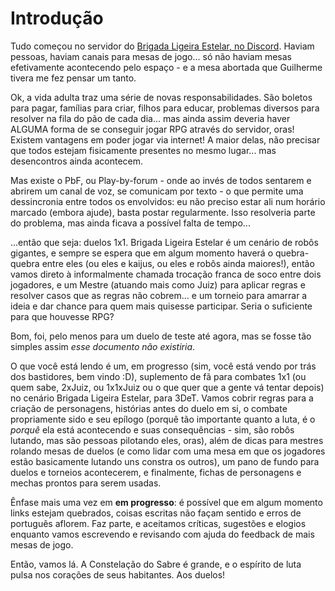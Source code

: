 # Introdução

Tudo começou no servidor do [Brigada Ligeira Estelar, no Discord](https://discord.gg/hFtd6yGU). Haviam pessoas, haviam canais para mesas de jogo... só não haviam mesas efetivamente acontecendo pelo espaço - e a mesa abortada que Guilherme tivera me fez pensar um tanto.

Ok, a vida adulta traz uma série de novas responsabilidades. São boletos para pagar, famílias para criar, filhos para educar, problemas diversos para resolver na fila do pão de cada dia... mas ainda assim deveria haver ALGUMA forma de se conseguir jogar RPG através do servidor, oras! Existem vantagens em poder jogar via internet! A maior delas, não precisar que todos estejam fisicamente presentes no mesmo lugar... mas desencontros ainda acontecem.

Mas existe o PbF, ou Play-by-forum - onde ao invés de todos sentarem e abrirem um canal de voz, se comunicam por texto - o que permite uma dessincronia entre todos os envolvidos: eu não preciso estar ali num horário marcado (embora ajude), basta postar regularmente. Isso resolveria parte do problema, mas ainda ficava a possível falta de tempo...

...então que seja: duelos 1x1. Brigada Ligeira Estelar é um cenário de robôs gigantes, e sempre se espera que em algum momento haverá o quebra-quebra entre eles (ou eles e kaijus, ou eles e robôs ainda maiores!), então vamos direto à informalmente chamada trocação franca de soco entre dois jogadores, e um Mestre (atuando mais como Juiz) para aplicar regras e resolver casos que as regras não cobrem... e um torneio para amarrar a ideia e dar chance para quem mais quisesse participar. Seria o suficiente para que houvesse RPG?

Bom, foi, pelo menos para um duelo de teste até agora, mas se fosse tão simples assim _esse documento não existiria_.

O que você está lendo é um, em progresso (sim, você está vendo por trás dos bastidores, bem vindo :D), suplemento de fã para combates 1x1 (ou quem sabe, 2xJuiz, ou 1x1xJuiz ou o que quer que a gente vá tentar depois) no cenário Brigada Ligeira Estelar, para 3DeT. Vamos cobrir regras para a criação de personagens, histórias antes do duelo em si, o combate propriamente sido e seu epílogo (porquê tão importante quanto a luta, é o _porquê_ ela está acontecendo e suas consequências  - sim, são robôs lutando, mas são pessoas pilotando eles, oras), além de dicas para mestres rolando mesas de duelos (e como lidar com uma mesa em que os jogadores estão basicamente lutando uns constra os outros), um pano de fundo para duelos e torneios acontecerem, e finalmente, fichas de personagens e mechas prontos para serem usadas.

Ênfase mais uma vez em __em progresso__: é possível que em algum momento links estejam quebrados, coisas escritas não façam sentido e erros de português aflorem. Faz parte, e aceitamos críticas, sugestões e elogios enquanto vamos escrevendo e revisando com ajuda do feedback de mais mesas de jogo.

Então, vamos lá. A Constelação do Sabre é grande, e o espírito de luta pulsa nos corações de seus habitantes. Aos duelos!
